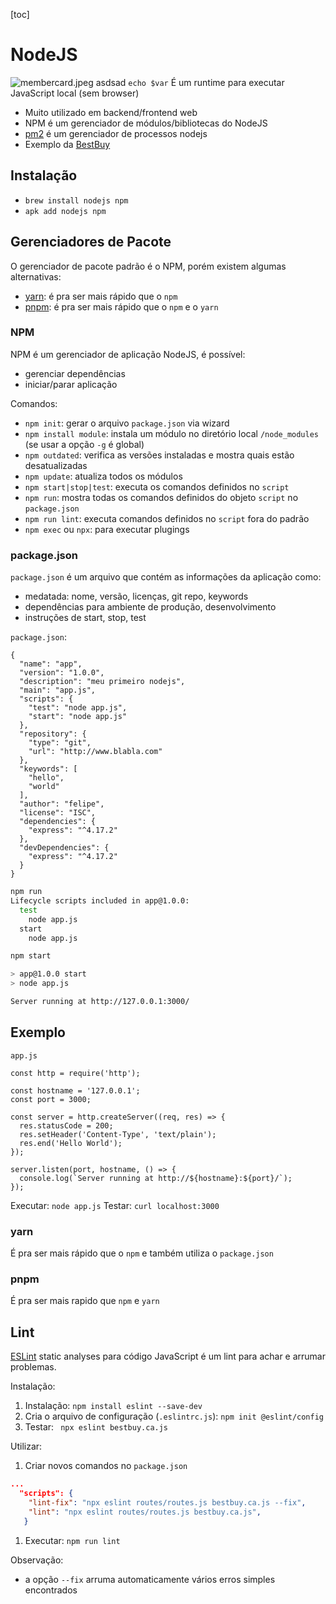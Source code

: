 [toc]
# NodeJS

 ![membercard.jpeg](data/imgs/membercard.jpeg) 
asdsad `echo $var` 
É um runtime para executar JavaScript local (sem browser)
* Muito utilizado em backend/frontend web
* NPM é um gerenciador de módulos/bibliotecas do NodeJS
* [pm2](ti/dev/nodejs/pm2) é um gerenciador de processos nodejs
* Exemplo da [BestBuy](https://github.com/omartinezpou/bbycaSRE)

## Instalação 
* `brew install nodejs npm`
* `apk add nodejs npm`

## Gerenciadores de Pacote

O gerenciador de pacote padrão é o NPM, porém existem algumas alternativas:

* [yarn](https://yarnpkg.com): é pra ser mais rápido que o `npm`
* [pnpm](https://pnpm.io): é pra ser mais rápido que o `npm` e o `yarn`

### NPM

NPM é um gerenciador de aplicação NodeJS, é possível:
* gerenciar dependências
* iniciar/parar aplicação

Comandos:
* `npm init`: gerar o arquivo `package.json` via wizard
* `npm install module`: instala um módulo no diretório local `/node_modules` (se usar a opção `-g` é global)
* `npm outdated`: verifica as versões instaladas e mostra quais estão desatualizadas
* `npm update`: atualiza todos os módulos
* `npm start|stop|test`: executa os comandos definidos no `script`
* `npm run`: mostra todas os comandos definidos do objeto `script` no `package.json`
* `npm run lint`: executa comandos definidos no `script` fora do padrão
* `npm exec` ou `npx`: para executar plugings

### package.json

`package.json` é um arquivo que contém as informações da aplicação como: 
* medatada: nome, versão, licenças, git repo, keywords
* dependências para ambiente de produção, desenvolvimento 
* instruções de start, stop, test

`package.json`:
```
{
  "name": "app",
  "version": "1.0.0",
  "description": "meu primeiro nodejs",
  "main": "app.js",
  "scripts": {
    "test": "node app.js",
    "start": "node app.js"
  },
  "repository": {
    "type": "git",
    "url": "http://www.blabla.com"
  },
  "keywords": [
    "hello",
    "world"
  ],
  "author": "felipe",
  "license": "ISC",
  "dependencies": {
    "express": "^4.17.2"
  },
  "devDependencies": {
    "express": "^4.17.2"
  }
}
```

```bash
npm run
Lifecycle scripts included in app@1.0.0:
  test
    node app.js
  start
    node app.js

npm start

> app@1.0.0 start
> node app.js

Server running at http://127.0.0.1:3000/
```

## Exemplo

`app.js`
```
const http = require('http');

const hostname = '127.0.0.1';
const port = 3000;

const server = http.createServer((req, res) => {
  res.statusCode = 200;
  res.setHeader('Content-Type', 'text/plain');
  res.end('Hello World');
});

server.listen(port, hostname, () => {
  console.log(`Server running at http://${hostname}:${port}/`);
});
```

Executar: `node app.js`
Testar: `curl localhost:3000`

### yarn

É pra ser mais rápido que o `npm` e também utiliza o `package.json`

### pnpm

É pra ser mais rapido que `npm` e `yarn`

## Lint

[ESLint](https://eslint.org) static analyses para código JavaScript é um lint para achar e arrumar problemas.

Instalação:
1. Instalação: `npm install eslint --save-dev`
1. Cria o arquivo de configuração (`.eslintrc.js`): `npm init @eslint/config`
1. Testar: ` npx eslint bestbuy.ca.js`

Utilizar:
1. Criar novos comandos no `package.json`
```json
...
  "scripts": {
    "lint-fix": "npx eslint routes/routes.js bestbuy.ca.js --fix",
    "lint": "npx eslint routes/routes.js bestbuy.ca.js",
   }
```
1. Executar: `npm run lint`

Observação:
* a opção `--fix` arruma automaticamente vários erros simples encontrados 
